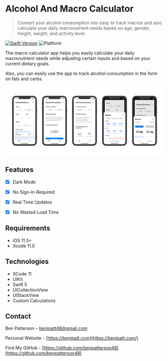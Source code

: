 # Alcohol And Macro Calculator
> Convert your alcohol consumption into easy to track macros and also calculate your daily macronutrient needs based on age, gender, height, weight, and activity level.

[![Swift Version][swift-image]][swift-url]
![Platform](https://img.shields.io/cocoapods/p/LFAlertController.svg?style=flat)


The macro calculator app helps you easily calculate your daily macronutrient needs while adjusting certain inputs and based on your current dietary goals. 

Also, you can easily use the app to track alcohol consumption in the form on fats and carbs.

![](alcheader.png)

## Features

- [x] Dark Mode
- [x] No Sign-In Required
- [x] Real Time Updates
- [x] No Wasted Load Time


## Requirements

- iOS 11.3+
- Xcode 11.0

## Technologies

- XCode 11
- UIKit
- Swift 5
- UICollectionView
- UIStackView
- Custom Calculations

## Contact

Ben Patterson – benjpatt48@gmail.com

Personal Website - [https://benjpatt.com](https://benjpatt.com/)

Find My GitHub - [https://github.com/benpatterson48](https://github.com/benpatterson48)

[swift-image]:https://img.shields.io/badge/swift-5.0-orange.svg
[swift-url]: https://swift.org/
